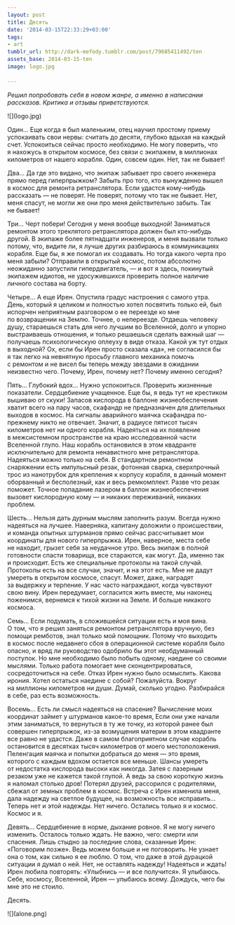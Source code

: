 ```yaml
---
layout: post
title: Десять
date: '2014-03-15T22:33:29+03:00'
tags:
- art
tumblr_url: http://dark-mefody.tumblr.com/post/79685411492/ten
assets_base: 2014-03-15-ten
image: logo.jpg

---
```

_Решил попробовать себя в новом жанре, а именно в написании рассказов. Критика и отзывы приветствуются._

<p class="block-full-width" markdown="1">![](logo.jpg)</p>
<!--more-->

Один... Еще когда я был маленьким, отец научил простому приему успокаивать свои нервы: считать до десяти, глубоко вдыхая на каждый счет. Успокоиться сейчас просто необходимо. Не могу поверить, что я нахожусь в открытом космосе, без связи с экипажем, в миллионах километров от нашего корабля. Один, совсем один. Нет, так не бывает!

Два... Да где это видано, что экипаж забывает про своего инженера прямо перед гиперпрыжком? Забыть про того, кто вынужденно вышел в космос для ремонта ретранслятора. Если удастся кому-нибудь рассказать — не поверят. Не поверят, потому что так не бывает. Нет, меня спасут, не могли же они про меня действительно забыть. Так не бывает!

Три... Черт побери! Сегодня у меня вообще выходной! Заниматься ремонтом этого треклятого ретранслятора должен был кто-нибудь другой. В экипаже более пятнадцати инженеров, и меня вызвали только потому, что, видите ли, я лучше других разбираюсь в коммуникациях корабля. Еще бы, я же помогал их создавать. Но тогда какого черта про меня забыли? Отправили в открытый космос, потом абсолютно неожиданно запустили гипердвигатель, — и вот я здесь, покинутый экипажем идиотов, не удосужившихся проверить полное наличие личного состава на борту.

Четыре... А еще Ирен. Опустила градус настроения с самого утра. День, который я целиком и полностью хотел посвятить только ей, был испорчен неприятным разговором о ее переезде ко мне по возвращении на Землю. Точнее, о непереезде. Отдаешь человеку душу, стараешься стать для него лучшим во Вселенной, долго и упорно выстраиваешь отношения, и только решаешься сделать важный шаг — получаешь психологическую оплеуху в виде отказа. Какой уж тут отдых в выходной? Ох, если бы Ирен просто сказала «да», не согласился бы я так легко на невнятную просьбу главного механика помочь с ремонтом и не висел бы теперь между звездами в ожидании неизвестно чего. Почему, Ирен, почему нет? Почему именно сегодня?

Пять... Глубокий вдох... Нужно успокоиться. Проверить жизненные показатели. Сердцебиение учащенное. Еще бы, я ведь тут не крестиком вышиваю от скуки! Запасов кислорода в баллоне жизнеобеспечения хватит всего на пару часов, скафандр не предназначен для длительных выходов в космос. На сигналы аварийного маячка скафандра по-прежнему никто не отвечает. Значит, в радиусе пятисот тысяч километров нет ни одного корабля. Надеяться на их появление в межсистемном пространстве на краю исследованной части Вселенной глупо. Наш корабль остановился в этом квадранте исключительно для ремонта ненавистного мне ретранслятора. Надеяться можно только на себя. В стандартном ремонтном снаряжении есть импульсный резак, фотонная сварка, сверхпрочный трос из нанотрубок для крепления к корпусу корабля, в данный момент оборванный и бесполезный, как и весь ремкомплект. Разве что резак поможет. Точное попадание лазером в баллон жизнеобеспечения вызовет кислородную кому — и никаких переживаний, никаких проблем.

Шесть... Нельзя дать дурным мыслям заполнить разум. Всегда нужно надеяться на лучшее. Наверняка, капитану доложили о происшествии, и команда опытных штурманов прямо сейчас рассчитывает мои координаты для нового гиперпрыжка. Ирен, наверное, места себе не находит, грызет себя за неудачное утро. Весь экипаж в полной готовности спасти товарища, все стараются, как могут. Да, именно так и происходит. Есть же специальные протоколы на такой случай. Протоколы есть на все случаи, значит, и на этот есть. Мне не дадут умереть в открытом космосе, спасут. Может, даже, наградят за выдержку и терпение. У нас часто награждают, когда чувствуют свою вину. Ирен передумает, согласится жить вместе, мы наконец поженимся, вернемся к тихой жизни на Земле. И больше никакого космоса.

Семь... Если подумать, в сложившейся ситуации есть и моя вина. О том, что я решил заняться ремонтом ретранслятора вручную, без помощи ремботов, знал только мой помощник. Потому что выходить в космос после недавнего сбоя в операционной системе корабля было опасно, и вряд ли руководство одобрило бы этот необдуманный поступок. Но мне необходимо было побыть одному, наедине со своими мыслями. Только работа помогает мне сконцентрироваться, сосредоточиться на себе. Отказ Ирен нужно было осмыслить. Какова ирония. Хотел остаться наедине с собой? Пожалуйста. Вокруг на миллионы километров ни души. Думай, сколько угодно. Разбирайся в себе, раз есть возможность.

Восемь... Есть ли смысл надеяться на спасение? Вычисление моих координат займет у штурманов какое-то время, Если они уже начали этим заниматься, то вернуться в ту же точку, из которой ранее был совершен гиперпрыжок, из-за возмущения материи в этом квадранте все равно не удастся. Даже в самом благоприятном случае корабль остановится в десятках тысяч километров от моего местоположения. Пеленгация маячка и попытки добраться до меня — это время, которого с каждым вдохом остается все меньше. Шансы умереть от недостатка кислорода высоки как никогда. Затея с лазерным резаком уже не кажется такой глупой. А ведь за свою короткую жизнь я наломал столько дров! Потерял друзей, рассорился с родителями, сбежал от земных проблем в космос. Встреча с Ирен изменила меня, дала надежду на светлое будущее, на возможность все исправить... Теперь нет и этой надежды. Нет ничего. Остались только я и космос. Космос и я.

Девять... Сердцебиение в норме, дыхание ровное. Я не могу ничего изменить. Осталось только ждать. Не важно, чего: смерти или спасения. Лишь стыдно за последние слова, сказанные Ирен: «Поговорим позже». Ведь можем больше и не поговорить. Не узнает она о том, как сильно я ее люблю. О том, что даже в этой дурацкой ситуации я думал о ней. Нет, не оставлять надежду! Надеяться и ждать! Ирен любила повторять: «Улыбнись — и все получится». Я улыбаюсь. Себе, космосу, Вселенной, Ирен — улыбаюсь всему. Дождусь, чего бы мне это не стоило.

Десять.

<p class="block-full-width" markdown="1">![](alone.png)</p>
